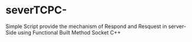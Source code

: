 # severTCPC-
Simple Script provide the mechanism of Respond and Resquest in server-Side using Functional Built Method Socket C++
